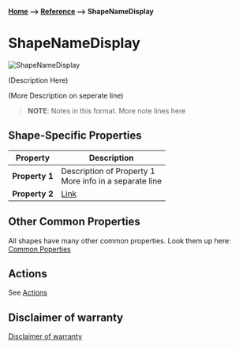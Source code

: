 **[Home](/) --> [Reference](/ref) --> ShapeNameDisplay**

# ShapeNameDisplay

![ShapeNameDisplay](media/ShapeName.png)

(Description Here)

(More Description on seperate line)

> **NOTE**: Notes in this format.
> More note lines here 

## Shape-Specific Properties

| Property | Description |
| -------- | ----------- |
| **Property 1** | Description of Property 1<br>More info in a separate line |
| **Property 2** | [Link](common/property2.md) |


## Other Common Properties
All shapes have many other common properties. Look them up here: [Common Poperties](common/README.md)

## Actions
See [Actions](common/Actions.md)

## Disclaimer of warranty

[Disclaimer of warranty](../guides/common/DisclaimerOfWarranty.md)